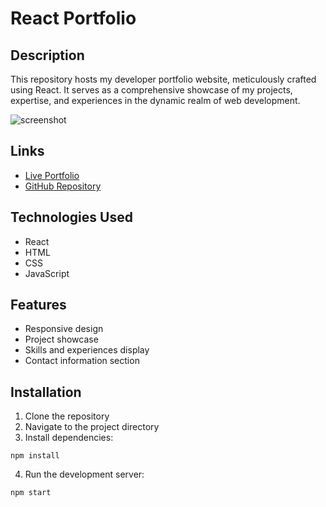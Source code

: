 # React Portfolio

## Description
This repository hosts my developer portfolio website, meticulously crafted using React. It serves as a comprehensive showcase of my projects, expertise, and experiences in the dynamic realm of web development.

![screenshot](../react-profile/src/assets/images/Screenshot.png)

## Links
* [Live Portfolio](https://bryan-dev-portfolio.netlify.app)
* [GitHub Repository](https://github.com/BryanPeens/react-profile)

## Technologies Used
* React
* HTML
* CSS
* JavaScript

## Features
* Responsive design
* Project showcase
* Skills and experiences display
* Contact information section

## Installation
1. Clone the repository
2. Navigate to the project directory
3. Install dependencies:
````
npm install
````
4. Run the development server:
````
npm start
````


